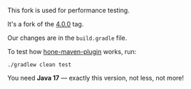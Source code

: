 This fork is used for performance testing.

It's a fork of the [4.0.0](https://github.com/apache/kafka/tree/4.0.0) tag.

Our changes are in the `build.gradle` file.

To test how [hone-maven-plugin](https://github.com/objectionary/hone-maven-plugin) works, run:

```
./gradlew clean test
```

You need **Java 17** — exactly this version, not less, not more!

